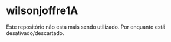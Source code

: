 # wilsonjoffre1A
Este repositório não esta mais sendo utilizado.
Por enquanto está desativado/descartado.
